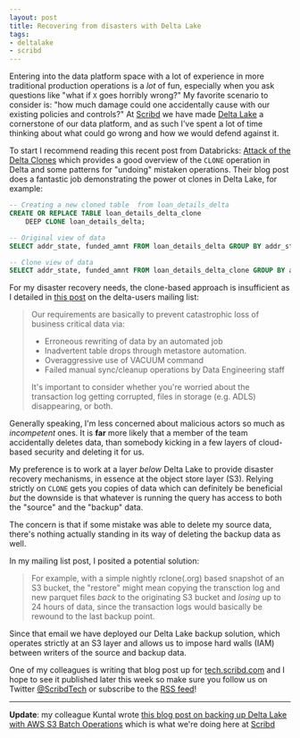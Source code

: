 ```yaml
---
layout: post
title: Recovering from disasters with Delta Lake
tags:
- deltalake
- scribd
---
```


Entering into the data platform space with a lot of experience in more
traditional production operations is a _lot_ of fun, especially when you ask
questions like "what if `X` goes horribly wrong?"  My favorite scenario to
consider is: "how much damage could one accidentally cause with our existing
policies and controls?"  At [Scribd](https://tech.scribd.com) we have made
[Delta Lake](https://delta.io) a cornerstone of our data platform, and as such
I've spent a lot of time thinking about what could go wrong and how we would
defend against it.


To start I recommend reading this recent post from Databricks: [Attack of the
Delta
Clones](https://databricks.com/blog/2021/04/20/attack-of-the-delta-clones-against-disaster-recovery-availability-complexity.html)
which provides a good overview of the `CLONE` operation in Delta and some
patterns for "undoing" mistaken operations. Their blog post does a fantastic
job demonstrating the power ot clones in Delta Lake, for example:


```sql
-- Creating a new cloned table  from loan_details_delta
CREATE OR REPLACE TABLE loan_details_delta_clone
    DEEP CLONE loan_details_delta;

-- Original view of data
SELECT addr_state, funded_amnt FROM loan_details_delta GROUP BY addr_state, funded_amnt

-- Clone view of data
SELECT addr_state, funded_amnt FROM loan_details_delta_clone GROUP BY addr_state, funded_amnt
```


For my disaster recovery needs, the clone-based approach is insufficient as I detailed in [this post](https://groups.google.com/g/delta-users/c/2WOymkv4KgI/m/zvqKkQwJDwAJ) on the delta-users mailing list:


> Our requirements are basically to prevent catastrophic loss of business critical data via:
>
> * Erroneous rewriting of data by an automated job
> * Inadvertent table drops through metastore automation.
> * Overaggressive use of VACUUM command
> * Failed manual sync/cleanup operations by Data Engineering staff
>
> It's important to consider whether you're worried about the transaction log
> getting corrupted, files in storage (e.g. ADLS) disappearing, or both.


Generally speaking, I'm less concerned about malicious actors so much as
_incompetent_ ones. It is **far** more likely that a member of the team
accidentally deletes data, than somebody kicking in a few layers of cloud-based
security and deleting it for us.

My preference is to work at a layer _below_ Delta Lake to provide disaster
recovery mechanisms, in essence at the object store layer (S3). Relying strictly
on `CLONE` gets you copies of data which can definitely be beneficial _but_ the
downside is that whatever is running the query has access to both the "source"
and the "backup" data.

The concern is that if some mistake was able to delete my source data, there's
nothing actually standing in its way of deleting the backup data as well.


In my mailing list post, I posited a potential solution:

> For example, with a simple nightly rclone(.org) based snapshot of an S3 bucket, the
> "restore" might mean copying the transction log and new parquet files _back_ to
> the originating S3 bucket and *losing* up to 24 hours of data, since the
> transaction logs would basically be rewound to the last backup point.


Since that email we have deployed our Delta Lake backup solution,
which operates strictly at an S3 layer and allows us to impose hard walls (IAM)
between writers of the source and backup data.

One of my colleagues is writing that blog post up for
[tech.scribd.com](https://tech.scribd.com) and I hope to see it published later
this week so make sure you follow us on Twitter
[@ScribdTech](https://twitter.com/scribdtech) or subscribe to the [RSS
feed](https://tech.scribd.com/feed.xml)!


---

**Update**: my colleague Kuntal wrote [this blog post on backing up Delta Lake with AWS S3 Batch Operations](https://tech.scribd.com/blog/2021/backing-up-data-warehouse.html) which is what we're doing here at [Scribd](https://tech.scribd.com)



